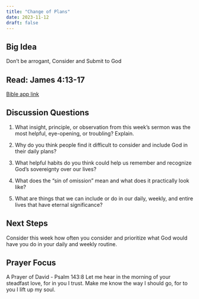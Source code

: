 ```yaml
---
title: "Change of Plans"
date: 2023-11-12
draft: false
---
```


## Big Idea
Don’t be arrogant, Consider and Submit to God

## Read: James 4:13-17 
[Bible app link](https://www.bible.com/bible/59/JAS.4.ESV)

## Discussion Questions
1. What insight, principle, or observation from this week’s sermon was the
most helpful, eye-opening, or troubling? Explain.


2. Why do you think people find it difficult to consider and include God in their daily plans? 


3. What helpful habits do you think could help us remember and recognize God’s sovereignty 
over our lives? 

 
4. What does the “sin of omission” mean and what does it practically look like? 


5. What are things that we can include or do in our daily, weekly, and entire lives that have eternal significance? 


## Next Steps
Consider this week how often you consider and prioritize what God would have you do in your daily and weekly routine. 


## Prayer Focus
A Prayer of David - Psalm 143:8 Let me hear in the morning of your steadfast love, for in you I trust. Make me know the way I should go, for to you I lift up my soul. 
